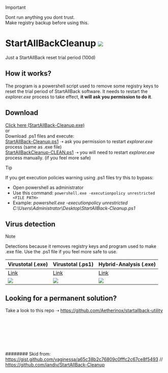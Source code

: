 > [!IMPORTANT]  
> Dont run anything you dont trust. <br>
> Make registry backup before using this.

# StartAllBackCleanup <img src="https://img.shields.io/badge/Status-working-green.svg"></img></img>
Just a StartAllBack reset trial period (100d)

## How it works?
The program is a powershell script used to remove some registry keys to reset the trial period of StartAllBack software.
It needs to restart the *explorer.exe* process to take effect, **it will ask you permission to do it**.

## Download
<a href="https://github.com/5qw/StartAllBack/releases/latest/download/StartAllBackCleanup.exe">Click here (StartAllBack-Cleanup.exe)</a> <br>
or<br>
Download .ps1 files and execute: <br>
<a href="https://github.com/5qw/StartAllBack/releases/latest/download/StartAllBack-Cleanup.ps1"> StartAllBack-Cleanup.ps1</a>  ➝  ask you permission to restart *explorer.exe* process (same as .exe file) <br>
<a href="https://github.com/5qw/StartAllBack/releases/latest/download/StartAllBackCleanup-CLEAN.ps1"> StartAllBackCleanup-CLEAN.ps1</a>   ➝  you will need to restart *explorer.exe* process manually. (if you feel more safe)


> [!TIP]
> If you get execution policies warning using .ps1 files try this to bypass:
> - Open powershell as administrator
> - Use this command: ``powershell.exe -executionpolicy unrestricted <FILE PATH>``
> - Example: *powershell.exe -executionpolicy unrestricted C:\Users\Administrator\Desktop\StartAllBack-Cleanup.ps1*

## Virus detection
> [!NOTE]  
> Detections because it removes registry keys and program used to make .exe file. Use the .ps1 file if you feel more safe to use. <br>

| Virustotal (.exe) | Virustotal (.ps1) | Hybrid-Analysis (.exe) |
| -------- | -------- | -------- |
| <a href="https://www.virustotal.com/gui/file/4ce67dea08dde89c24b1c06895c3315b07b6a000bf584d83ea99a138739b57f6">Link</a>   | <a href="https://www.virustotal.com/gui/file-analysis/YmNlYjZmOGFmMWFiY2ZlMjY1NjNmNWMyYTU1NGY2NzU6MTY5ODg0MDk5MQ==">Link</a>   | <a href="https://www.hybrid-analysis.com/sample/4ce67dea08dde89c24b1c06895c3315b07b6a000bf584d83ea99a138739b57f6">Link</a>   |
| <img src="https://img.shields.io/badge/VirusTotal-25/73-darkred.svg">   | <img src="https://img.shields.io/badge/VirusTotal-0/0-darkgreen.svg">   | <img src="https://img.shields.io/badge/HybridAnalysis-malicious-darkred.svg">   |

## Looking for a permanent solution?
Take a look to this repo ➝ https://github.com/Aetherinox/startallback-utility
<br>
<br>
<br>
<br>
<br>
<br>
<br>
<br>
######## Skid from: https://gist.github.com/vaginessa/a65c38b2c76809c0fffc2c67ce8f5493 // https://github.com/iandiv/StartAllBack-Cleanup
